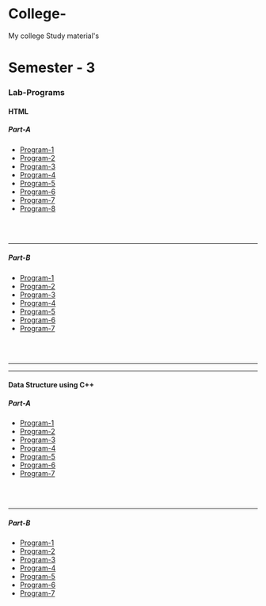 # College-
My college Study material's 
<h1>Semester - 3</h1>
<h3>Lab-Programs</h3>
<h4>HTML</h4>
<h5>Part-A</h5>
<ul>
  <li><a href="https://fahiz7940.github.io/College-/Semester-3/HTML/Part-A/Program-1/index.html">Program-1</a></li>
  <li><a href="https://fahiz7940.github.io/College-/Semester-3/HTML/Part-A/Program-2/index.html">Program-2</a></li>
  <li><a href="https://fahiz7940.github.io/College-/Semester-3/HTML/Part-A/Program-3/index.html">Program-3</a></li>
  <li><a href="https://fahiz7940.github.io/College-/Semester-3/HTML/Part-A/Program-4/index.html">Program-4</a></li>
  <li><a href="https://fahiz7940.github.io/College-/Semester-3/HTML/Part-A/Program-5/index.html">Program-5</a></li>
  <li><a href="https://fahiz7940.github.io/College-/Semester-3/HTML/Part-A/Program-6/index.html">Program-6</a></li>
  <li><a href="https://fahiz7940.github.io/College-/Semester-3/HTML/Part-A/Program-7/index.html">Program-7</a></li>
  <li><a href="https://fahiz7940.github.io/College-/Semester-3/HTML/Part-A/Program-8/index.html">Program-8</a></li>
</ul>
<br>
<br>
<hr>
<h5>Part-B</h5>
<ul>
  <li><a href="https://fahiz7940.github.io/College-/Semester-3/HTML/Part-B/Program-1/index.html">Program-1</a></li>
  <li><a href="https://fahiz7940.github.io/College-/Semester-3/HTML/Part-B/Program-2/index.html">Program-2</a></li>
  <li><a href="https://fahiz7940.github.io/College-/Semester-3/HTML/Part-B/Program-3/index.html">Program-3</a></li>
  <li><a href="https://fahiz7940.github.io/College-/Semester-3/HTML/Part-B/Program-4/index.html">Program-4</a></li>
  <li><a href="https://fahiz7940.github.io/College-/Semester-3/HTML/Part-B/Program-5/index.html">Program-5</a></li>
  <li><a href="https://fahiz7940.github.io/College-/Semester-3/HTML/Part-B/Program-6/index.html">Program-6</a></li>
  <li><a href="https://fahiz7940.github.io/College-/Semester-3/HTML/Part-B/Program-7/index.html">Program-7</a></li>
</ul>
<br>
<br>
<hr>
<hr>
<h4>Data Structure using C++ </h4>
<h5>Part-A</h5>
<ul>
   <li><a href="">Program-1</a></li>
  <li><a href="">Program-2</a></li>
  <li><a href="">Program-3</a></li>
  <li><a href="">Program-4</a></li>
  <li><a href="">Program-5</a></li>
  <li><a href="">Program-6</a></li>
  <li><a href="">Program-7</a></li>
</ul>
<br>
<br>
<hr>
<h5>Part-B</h5>
<ul>
  <li><a href="">Program-1</a></li>
  <li><a href="">Program-2</a></li>
  <li><a href="">Program-3</a></li>
  <li><a href="">Program-4</a></li>
  <li><a href="">Program-5</a></li>
  <li><a href="">Program-6</a></li>
  <li><a href="">Program-7</a></li>
</ul>
<br>
<br>
